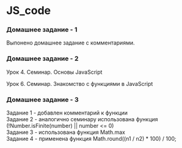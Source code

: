 # JS_code

### Домашнее задание - 1

Выпонено домашнее задание с комментариями.

### Домашнее задание - 2

Урок 4. Семинар. Основы JavaScript


Урок 6. Семинар. Знакомство с функциями в JavaScript

### Домашнее задание - 3

Задание 1 - добавлен комментарий к функции <br>
Задание 2 - аналогично семинару использована функция (!Number.isFinite(number) || number <= 0) <br>
Задание 3 - использована функция Math.max <br>
Задание 4 - применена функция Math.round((n1 / n2) * 100) / 100; <br>





